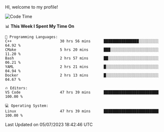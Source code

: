 HI, welcome to my profile!
<!--START_SECTION:waka-->
![Code Time](http://img.shields.io/badge/Code%20Time-958%20hrs%2051%20mins-blue)

📊 **This Week I Spent My Time On** 

```text
💬 Programming Languages: 
C++                      30 hrs 56 mins      ████████████████░░░░░░░░░   64.92 % 
CMake                    5 hrs 20 mins       ███░░░░░░░░░░░░░░░░░░░░░░   11.20 % 
Bash                     2 hrs 57 mins       ██░░░░░░░░░░░░░░░░░░░░░░░   06.21 % 
YAML                     2 hrs 21 mins       █░░░░░░░░░░░░░░░░░░░░░░░░   04.94 % 
Docker                   2 hrs 13 mins       █░░░░░░░░░░░░░░░░░░░░░░░░   04.67 % 

🔥 Editors: 
VS Code                  47 hrs 39 mins      █████████████████████████   100.00 % 

💻 Operating System: 
Linux                    47 hrs 39 mins      █████████████████████████   100.00 % 
```


 Last Updated on 05/07/2023 18:42:46 UTC
<!--END_SECTION:waka-->
